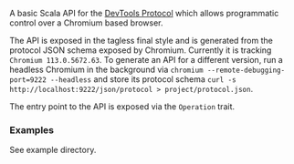 A basic Scala API for the [DevTools Protocol](https://chromedevtools.github.io/devtools-protocol/) which
allows programmatic control over a Chromium based browser.

The API is exposed in the tagless final style and is generated from the protocol JSON schema exposed by Chromium. Currently it is tracking
`Chromium 113.0.5672.63`. To generate an API for a different version, run a headless Chromium in the background via `chromium --remote-debugging-port=9222 --headless` and store its protocol schema `curl -s http://localhost:9222/json/protocol > project/protocol.json`.

The entry point to the API is exposed via the `Operation` trait.

### Examples

See example directory.
